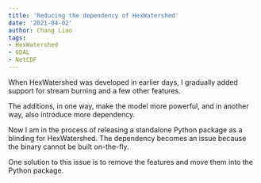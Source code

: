 ```yaml
---
title: 'Reducing the dependency of HexWatershed'
date: '2021-04-02'
author: Chang Liao
tags:
- HexWatershed
- GDAL
- NetCDF
---
```


When HexWatershed was developed in earlier days, I gradually added support for stream burning and a few other features.

The additions, in one way, make the model more powerful, and in another way, also introduce more dependency.

Now I am in the process of releasing a standalone Python package as a blinding for HexWatershed. The dependency becomes an issue because the binary cannot be built on-the-fly. 

One solution to this issue is to remove the features and move them into the Python package.

